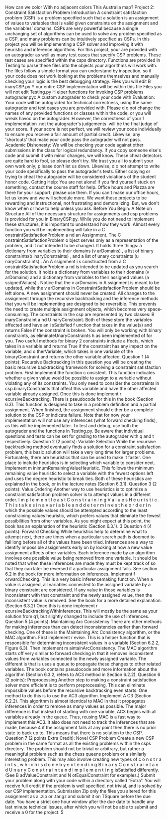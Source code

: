   How can we color With no adjacent colors This Australia map?
Project 2: Constraint Satisfaction Problem
Introduction
A constraint satisfaction problem (CSP) is a problem specified such that a solution is an assignment of values to variables that is valid given constraints on the assignment and the variables’ domains. CSPs are very powerful because a single unchanging set of algorithms can be used to solve any problem specified as a CSP, and many problems can be intuitively specified as CSPs. In this project you will be implementing a CSP solver and improving it with heuristic and inference algorithms.
For this project, your are provided with an autograder as well as many test cases that specify CSP problems. These test cases are specified within the csps directory. Functions are provided in Testing to parse these files into the objects your algorithms will work with. The files follow a simple format you can understand by inspection, so if your code does not work looking at the problems themselves and manually checking your logic is the best debugging strategy.
Files you will edit
B inaryCSP.py Y our entire CSP implementation will be within this file Files you will not edit
Testing.py H elper functions for invoking CSP problems autograder.pyc A custom autograder to check your code with
Evaluation: Your code will be autograded for technical correctness, using the same autograder and test cases you are provided with. Please d o not change the names of any provided functions or classes within the code, or you will wreak havoc on the autograder. H owever, the correctness of your
1
 implementation ­­ not the autograder's judgements ­­ will be the final judge of your score. If your score is not perfect, we will review your code individually to ensure you receive a fair amount of partial credit. Likewise, any 'shortcuts' that make your code pass the autograder will not pass.
Academic Dishonesty: We will be checking your code against other submissions in the class for logical redundancy. If you copy someone else's code and submit it with minor changes, we will know. These cheat detectors are quite hard to fool, so please don't try. We trust you all to submit your own work only; p lease don't let us down. Likewise, d o not attempt to write your code specifically to pass the autograder's tests. Either copying or trying to cheat the autograder will be considered violations of the student honor code.
Getting Help: You are not alone! If you find yourself stuck on something, contact the course staff for help. Office hours and Piazza are there for your support; please use them. If you can't make our office hours, let us know and we will schedule more. We want these projects to be rewarding and instructional, not frustrating and demoralizing. But, we don't know when or how to help unless you ask.
Before You Begin: A Note on Structure
All of the necessary structure for assignments and csp problems is provided for you in BinaryCSP.py. While you do not need to implement these structures, it is important to understand how they work.
Almost every function you will be implementing will take in a C onstraintSatisfactionProblem a nd an Assignment. The C onstraintSatisfactionProblem o bject serves only as a representation of the problem, and it not intended to be changed. It holds three things: a dictionary from variables to their domains (v arDomains) , a list of binary constraints(b inaryConstraints) , and a list of unary constraints (u naryConstraints) . An A ssignment i s constructed from a C onstraintSatisfactionProblem a nd is intended to be updated as you search for the solution. It holds a dictionary from variables to their domains (v arDomains) and a dictionary from variables to their assigned values (a ssignedValues) . Notice that the v arDomains in A ssignment is meant to be updated, while the v arDomains in ConstraintSatisfactionProblem should be left alone.
A new assignment should never be created. All changes to the assignment through the recursive backtracking and the inference methods that you will be implementing are designed to be reversible. This prevents the need to create multiple assignment objects, which becomes very space­consuming.
The constraints in the csp are represented by two classes: B inaryConstraint a nd U naryConstraint.  Both of these store the variables affected and have an i sSatisfied f unction that takes in the value(s) and returns False if the constraint is broken. You will only be working with binary constraints, as eliminateUnaryConstraints h as been implemented of for you. Two useful methods for binary
2
 constraints include a ffects, which takes in a variable and returns True if the constraint has any impact on the variable, and o therVariable, which takes in one variable of the binaryConstraint and returns the other variable affected.
Question 1 (4 points): Recursive Backtracking
In this question you will be creating the basic recursive backtracking framework for solving a constraint satisfaction problem. First implement the function c onsistent. This function indicates whether a given value would be possible to assign to a variable without violating any of its constraints. You only need to consider the constraints in csp.binaryConstraints that affect this variable and have the other affected variable already assigned.
Once this is done implement r ecursiveBacktracking. There is pseudocode for this in the book (Section 6.3). This function is designed to take in a problem definition and a partial assignment. When finished, the assignment should either be a complete solution to the CSP or indicate failure. Note that for now your implementation will not use any inferences (what forward checking finds), as this will be implemented later.
To test and debug, use both the autograder and the functions in Testing.py. Be aware that individual questions and tests can be set for grading to the autograder with ­q and ­t respectively.
Question 2 (2 points): Variable Selection
While the recursive backtracking method eventually finds a solution for a constraint satisfaction problem, this basic solution will take a very long time for larger problems. Fortunately, there are heuristics that can be used to make it faster. One place to include heuristics is in selecting which variable to consider next.
Implement m inimumRemainingValueHeuristic. This follows the minimum remaining value heuristic to select a variable with the fewest options left and uses the degree heuristic to break ties. Both of these heuristics are explained in the book, or in the lecture notes (Section 6.3.1).
Question 3 (2 points): Value Ordering
Another way to use heuristics is to optimize a constraint satisfaction problem solver is to attempt values in a different order.
I m p l e m e n t l  e a s t C o n s t r a i n i n g V a l u e s H e u r i s t i c .   T h i s t a k e s i n a v a r i a b l e a n d d e t e r m i n e s t h e o r d e r i n which the possible values should be attempted according to the least constraining values heuristic, which prefers values that eliminate the fewest possibilities from other variables. As you might expect at this point, the book has an explanation of the heuristic (Section 6.3.1).
3
 Question 4 (4 points): Forward Checking
While heuristics help to determine what to attempt next, there are times when a particular search path is doomed to fail long before all of the values have been tried. Inferences are a way to identify impossible assignments early on by looking at how a new value assignment affects other variables. Each inference made by an algorithm involves one possible value being removed from one variable. It should be noted that when these inferences are made they must be kept track of so that they can later be reversed if a particular assignment fails. See section 6.2 in the book for more information on inferences.
Implement f orwardChecking. This is a very basic inference­making function. When a value is assigned, all variables connected to the assigned variable by a binary constraint are considered. If any value in those variables is inconsistent with that constraint and the newly assigned value, then the inconsistent value is removed. See the book for a more detailed explanation. (Section 6.3.2)
Once this is done implement r ecursiveBacktrackingWithInferences. This will mostly be the same as your solution from q1, but slightly changed to include the use of inferences.
Question 5 (4 points): Maintaining Arc Consistency
There are other methods for making inferences than can detect inconsistencies earlier than forward checking. One of these is the Maintaining Arc Consistency algorithm, or the MAC algorithm.
First implement r evise. This is a helper function that is responsible for determining inconsistent values in a variable (Section 6.2.2, Figure 6.3).
Then implement m aintainArcConsistency. The MAC algorithm starts off very similar to forward checking in that it removes inconsistent values from variables connected to the newly assigned variable. The different is that is uses a queue to propagate these changes to other related variables. The book contains pseudocode and more information about the algorithm (Section 6.3.2, refers to AC3 method in Section 6.2.2).
Question 6 (2 points): Preprocessing
Another step to making a constraint satisfaction solver more efficient is to perform preprocessing. This can eliminate impossible values before the recursive backtracking even starts. One method to do this is to use the AC3 algorithm.
Implement A C3 (Section 6.2.2). This algorithm is almost identical to MAC in that it propagates inferences in order to remove as many values as possible. The major difference is that instead of starting with one variable, AC3 begins with all variables already in the queue. Thus, reusing MAC is a fast way to implement this AC3. It also does not need to track the inferences that are made, because
4
 if the assignment fails at any point then there is no prior state to back up to. This means that there is no solution to the CSP.
Question 7 (2 points Extra Credit): Novel CSP Problem
Create a new CSP problem in the same format as all the existing problems within the csps directory. The problem should not be trivial or arbitrary, but rather a meaningful problem such as the chess queens problem or a similarly interesting problem. This may also involve creating new types of
c o n s t r a i n t s , w h i c h i s d o n e b y e x t e n d i n g B  i n a r y C o n s t r a i n t  a n d U  n a r y C o n s t r a i n t  a n d i m p l e m e n t i n g isSatisfied differently. (See B adValueConstraint and N otEqualConstraint for examples.) Submit your problem along with your code within a directory called “Extra”. You will receive full credit if the problem is well specified, not trivial, and is solved by our CSP implementation.
Submission
Zip only the files you altered for this assignment as a .zip or .tar.gz and submit it on T­Square before the due date. You have a strict one hour window after the due date to handle any last minute technical issues, after which you will not be able to submit and receive a 0 for the project.
5
